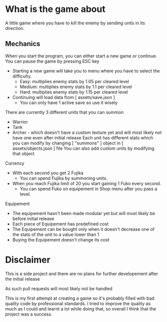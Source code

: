 # What is the game about
A little game where you have to kill the enemy by sending units in its direction.

## Mechanics
When you start the program, you can either start a new game or continue.
You can pause the game by pressing ESC key

- Starting a new game will take you to menu where you have to select the difficulty.
  - Easy: multiplies enemy stats by 1.05 per cleared level
  - Medium: multiplies enemy stats by 1.1 per cleared level
  - Hard: multiplies enemy stats by 1.15 per cleared level
- Continuing will load data from [ assets/save.json ]
  - You can only have 1 active save so use it wisely

There are currently 3 different units that you can summon
- Warrior
- Tank
- Archer - which doesn't have a custom texture yet and will most likely not have one even after initial release
Each unit has different stats which you can modify by changing [ "summons" ] object in [ assets/objects.json ] file
You can also add custom units by modifying that object

Currency
- With each second you get 2 Fujika 
  - You can spend Fujika by summoning units.
- When you reach Fujika limit of 20 you start gaining 1 Fuko every second.
  - You can spend Fuko on equipement in Shop menu after you pass a level.
  
Equipement
- The equipement hasn't been made modular yet but will most likely be before initial release
- Each piece of Equipement has predefined cost
- The Equipement can be bought only when it doesn't decrease one of the stats of the unit to a value lower than 1
- Buying the Equipement doesn't change its cost

# Disclaimer
This is a side project and there are no plans for further developement after the initial release

As such pull requests will most likely not be handled

This is my first attempt at creating a game so it's probably filled with bad quality code by professional standards.
I tried to improve the quality as much as I could and learnt a lot while doing that,
so overall I think that the project was a success.
